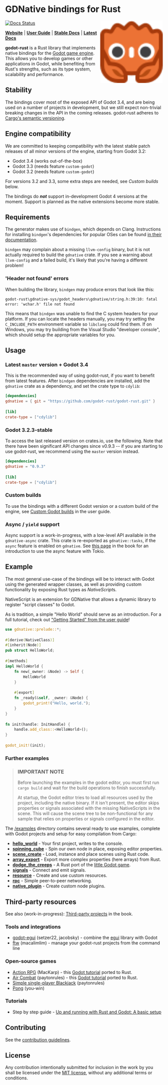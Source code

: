 # GDNative bindings for Rust

<a href="https://godot-rust.github.io/"><img align="right" width="200" height="200" src="assets/godot-ferris.svg"></a>

[![Docs Status](https://docs.rs/gdnative/badge.svg)](https://docs.rs/gdnative)


**[Website](https://godot-rust.github.io)** |
**[User Guide](https://godot-rust.github.io/book)** | **[Stable Docs](https://docs.rs/gdnative)** | **[Latest Docs](https://godot-rust.github.io/docs)**

**godot-rust** is a Rust library that implements native bindings for the [Godot game engine](http://godotengine.org/). This allows you to develop games or other applications in Godot, while benefiting from Rust's strengths, such as its type system, scalability and performance.

## Stability

The bindings cover most of the exposed API of Godot 3.4, and are being used on a number of projects in development, but we still expect non-trivial breaking changes in the API in the coming releases. godot-rust adheres to [Cargo's semantic versioning](https://doc.rust-lang.org/cargo/reference/semver.html).

## Engine compatibility

We are committed to keeping compatibility with the latest stable patch releases of all minor versions of the engine, starting from Godot 3.2:
* Godot 3.4 (works out-of-the-box)
* Godot 3.3 (needs feature `custom-godot`)
* Godot 3.2 (needs feature `custom-godot`)

For versions 3.2 and 3.3, some extra steps are needed, see _Custom builds_ below.

The bindings do _**not**_ support in-development Godot 4 versions at the moment. Support is planned as the native extensions become more stable.

## Requirements

The generator makes use of `bindgen`, which depends on Clang. Instructions for installing `bindgen`'s dependencies for popular OSes can be found [in their documentation](https://rust-lang.github.io/rust-bindgen/requirements.html).

`bindgen` may complain about a missing `llvm-config` binary, but it is not actually required to build the `gdnative` crate. If you see a warning about `llvm-config` and a failed build, it's likely that you're having a different problem!

### 'Header not found' errors

When building the library, `bindgen` may produce errors that look like this:

```
godot-rust\gdnative-sys/godot_headers\gdnative/string.h:39:10: fatal error: 'wchar.h' file not found
```

This means that `bindgen` was unable to find the C system headers for your platform. If you can locate the headers manually, you may try setting the `C_INCLUDE_PATH` environment variable so `libclang` could find them. If on Windows, you may try building from the Visual Studio "developer console", which should setup the appropriate variables for you.

## Usage

### Latest `master` version + Godot 3.4

This is the recommended way of using godot-rust, if you want to benefit from latest features.
After `bindgen` dependencies are installed, add the `gdnative` crate as a dependency, and set the crate type to `cdylib`:

```toml
[dependencies]
gdnative = { git = "https://github.com/godot-rust/godot-rust.git" }

[lib]
crate-type = ["cdylib"]
```

### Godot 3.2.3-stable

To access the last released version on crates.io, use the following. Note that there have been significant API changes since v0.9.3 -- if you are starting to use godot-rust, we recommend using the `master` version instead.

```toml
[dependencies]
gdnative = "0.9.3"

[lib]
crate-type = ["cdylib"]
```

### Custom builds

To use the bindings with a different Godot version or a custom build of the engine, see [Custom Godot builds](https://godot-rust.github.io/book/advanced-guides/custom-godot.html) in the user guide.

### Async / `yield` support

Async support is a work-in-progress, with a low-level API available in the `gdnative-async` crate. This crate is re-exported as `gdnative::tasks`, if the `async` feature is enabled on `gdnative`. See [this page](https://godot-rust.github.io/book/recipes/async-tokio.html) in the book for an introduction to use the async feature with Tokio.

## Example

The most general use-case of the bindings will be to interact with Godot using the generated wrapper
classes, as well as providing custom functionality by exposing Rust types as *NativeScript*s.

NativeScript is an extension for GDNative that allows a dynamic library to register "script classes"
to Godot.

As is tradition, a simple "Hello World" should serve as an introduction. For a full tutorial, check out ["Getting Started" from the user guide](https://godot-rust.github.io/book/getting-started.html)!

```rust
use gdnative::prelude::*;

#[derive(NativeClass)]
#[inherit(Node)]
pub struct HelloWorld;

#[methods]
impl HelloWorld {
    fn new(_owner: &Node) -> Self {
        HelloWorld
    }

    #[export]
    fn _ready(&self, _owner: &Node) {
        godot_print!("Hello, world.");
    }
}

fn init(handle: InitHandle) {
    handle.add_class::<HelloWorld>();
}

godot_init!(init);
```

### Further examples


> ### **IMPORTANT NOTE**
>
> Before launching the examples in the godot editor, you must first run `cargo build` and wait for the build operations to finish successfully.
>
>At startup, the Godot editor tries to load all resources used by the project, including the native binary. If it isn't present, the editor skips properties or signals associated with the missing NativeScripts in the scene. This will cause the scene tree to be non-functional for any sample that relies on properties or signals configured in the editor.

The [/examples](https://github.com/godot-rust/godot-rust/tree/master/examples) directory contains several ready to use examples, complete with Godot projects and setup for easy compilation from Cargo:

- [**hello_world**](https://github.com/godot-rust/godot-rust/tree/master/examples/hello_world) - Your first project, writes to the console.
- [**spinning_cube**](https://github.com/godot-rust/godot-rust/tree/master/examples/spinning_cube) - Spin our own node in place, exposing editor properties.
- [**scene_create**](https://github.com/godot-rust/godot-rust/tree/master/examples/scene_create) - Load, instance and place scenes using Rust code.
- [**array_export**](https://github.com/godot-rust/godot-rust/tree/master/examples/array_export) - Export more complex properties (here arrays) from Rust.
- [**dodge_the_creeps**](https://github.com/godot-rust/godot-rust/tree/master/examples/dodge_the_creeps) - A Rust port of the [little Godot game](https://docs.godotengine.org/en/stable/getting_started/step_by_step/your_first_game.html).
- [**signals**](https://github.com/godot-rust/godot-rust/tree/master/examples/signals) - Connect and emit signals.
- [**resource**](https://github.com/godot-rust/godot-rust/tree/master/examples/resource) - Create and use custom resources.
- [**rpc**](https://github.com/godot-rust/godot-rust/tree/master/examples/rpc) - Simple peer-to-peer networking.
- [**native_plugin**](https://github.com/godot-rust/godot-rust/tree/master/examples/native_plugin) - Create custom node plugins.

## Third-party resources

See also (work-in-progress): [Third-party projects](https://godot-rust.github.io/book/projects.html) in the book.

### Tools and integrations

- [godot-egui](https://github.com/setzer22/godot-egui) (setzer22, jacobsky) - combine the [egui](https://github.com/emilk/egui) library with Godot 
- [ftw](https://github.com/macalimlim/ftw) (macalimlim) - manage your godot-rust projects from the command line

### Open-source games

- [Action RPG](https://github.com/MacKarp/Rust_Action_RPG_Tutorial) (MacKarp) - this [Godot tutorial](https://www.youtube.com/playlist?list=PL9FzW-m48fn2SlrW0KoLT4n5egNdX-W9a) ported to Rust.
- [Air Combat](https://github.com/paytonrules/AirCombat) (paytonrules) - this [Godot tutorial](https://devga.me/tutorials/godot2d/) ported to Rust.
- [Simple single-player Blackjack](https://github.com/paytonrules/Blackjack) (paytonrules)
- [Pong](https://github.com/you-win/godot-pong-rust) (you-win)

### Tutorials

- Step by step guide - [Up and running with Rust and Godot: A basic setup](https://hagsteel.com/posts/godot-rust/)


## Contributing

See the [contribution guidelines](CONTRIBUTING.md).

## License

Any contribution intentionally submitted for inclusion in the work by you shall be licensed under the [MIT license](LICENSE.md), without any additional terms or conditions.
